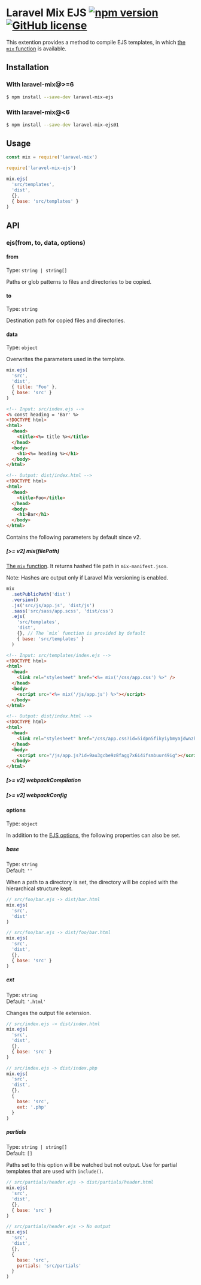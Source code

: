 # Laravel Mix EJS [![npm version](https://img.shields.io/npm/v/laravel-mix-ejs.svg?style=flat-square)](https://www.npmjs.com/package/laravel-mix-ejs) [![GitHub license](https://img.shields.io/badge/license-MIT-green.svg?style=flat-square)](https://github.com/dsktschy/laravel-mix-ejs/blob/master/LICENSE.txt)

This extention provides a method to compile EJS templates, in which [the `mix` function](https://laravel-mix.com/docs/6.0/versioning#laravel-users) is available.

## Installation

### With laravel-mix@>=6

```sh
$ npm install --save-dev laravel-mix-ejs
```

### With laravel-mix@<6

```sh
$ npm install --save-dev laravel-mix-ejs@1
```

## Usage

```js
const mix = require('laravel-mix')

require('laravel-mix-ejs')

mix.ejs(
  'src/templates',
  'dist',
  {},
  { base: 'src/templates' }
)
```

## API

### ejs(from, to, data, options)

#### from

Type: `string | string[]`

Paths or glob patterns to files and directories to be copied.

#### to

Type: `string`

Destination path for copied files and directories.

#### data

Type: `object`

Overwrites the parameters used in the template.

```js
mix.ejs(
  'src',
  'dist',
  { title: 'Foo' },
  { base: 'src' }
)
```

```html
<!-- Input: src/index.ejs -->
<% const heading = 'Bar' %>
<!DOCTYPE html>
<html>
  <head>
    <title><%= title %></title>
  </head>
  <body>
    <h1><%= heading %></h1>
  </body>
</html>

<!-- Output: dist/index.html -->
<!DOCTYPE html>
<html>
  <head>
    <title>Foo</title>
  </head>
  <body>
    <h1>Bar</h1>
  </body>
</html>
```

Contains the following parameters by default since v2.

##### **[>= v2]** mix(filePath)

[The `mix` function](https://laravel-mix.com/docs/6.0/versioning#laravel-users). It returns hashed file path in `mix-manifest.json`.

Note: Hashes are output only if Laravel Mix versioning is enabled.

```js
mix
  .setPublicPath('dist')
  .version()
  .js('src/js/app.js', 'dist/js')
  .sass('src/sass/app.scss', 'dist/css')
  .ejs(
    'src/templates',
    'dist',
    {}, // The `mix` function is provided by default
    { base: 'src/templates' }
  )
```

```html
<!-- Input: src/templates/index.ejs -->
<!DOCTYPE html>
<html>
  <head>
    <link rel="stylesheet" href="<%= mix('/css/app.css') %>" />
  </head>
  <body>
    <script src="<%= mix('/js/app.js') %>"></script>
  </body>
</html>

<!-- Output: dist/index.html -->
<!DOCTYPE html>
<html>
  <head>
    <link rel="stylesheet" href="/css/app.css?id=5idpn5fikyiybmyajdwnzh4wjx3ufe98" />
  </head>
  <body>
    <script src="/js/app.js?id=9au3gcbe9z8fagg7x6i4ifsmbuur49ig"></script>
  </body>
</html>
```

##### **[>= v2]** webpackCompilation

##### **[>= v2]** webpackConfig

#### options

Type: `object`

In addition to the [EJS options](https://github.com/mde/ejs#options), the following properties can also be set.

##### base

Type: `string`  
Default: `''`

When a path to a directory is set, the directory will be copied with the hierarchical structure kept.

```js
// src/foo/bar.ejs -> dist/bar.html
mix.ejs(
  'src',
  'dist'
)

// src/foo/bar.ejs -> dist/foo/bar.html
mix.ejs(
  'src',
  'dist',
  {},
  { base: 'src' }
)
```

##### ext

Type: `string`  
Default: `'.html'`

Changes the output file extension.

```js
// src/index.ejs -> dist/index.html
mix.ejs(
  'src',
  'dist',
  {},
  { base: 'src' }
)

// src/index.ejs -> dist/index.php
mix.ejs(
  'src',
  'dist',
  {},
  {
    base: 'src',
    ext: '.php'
  }
)
```

##### partials

Type: `string | string[]`  
Default: `[]`

Paths set to this option will be watched but not output. Use for partial templates that are used with `include()`.

```js
// src/partials/header.ejs -> dist/partials/header.html
mix.ejs(
  'src',
  'dist',
  {},
  { base: 'src' }
)

// src/partials/header.ejs -> No output
mix.ejs(
  'src',
  'dist',
  {},
  {
    base: 'src',
    partials: 'src/partials'
  }
)
```
